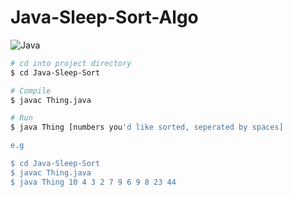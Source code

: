 # Java-Sleep-Sort-Algo
![Java](https://img.shields.io/badge/java-%23ED8B00.svg?style=for-the-badge&logo=java&logoColor=white)

```bash
# cd into project directory
$ cd Java-Sleep-Sort

# Compile
$ javac Thing.java

# Run
$ java Thing [numbers you'd like sorted, seperated by spaces]

e.g

$ cd Java-Sleep-Sort
$ javac Thing.java
$ java Thing 10 4 3 2 7 9 6 9 8 23 44
```
